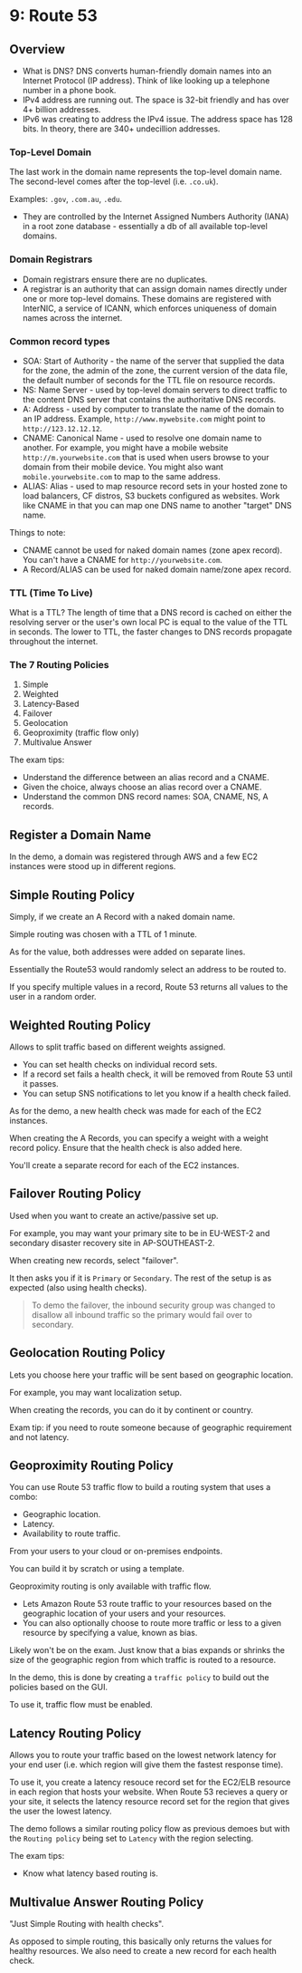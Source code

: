 # 9: Route 53

## Overview

- What is DNS? DNS converts human-friendly domain names into an Internet Protocol (IP address). Think of like looking up a telephone number in a phone book.
- IPv4 address are running out. The space is 32-bit friendly and has over 4+ billion addresses.
- IPv6 was creating to address the IPv4 issue. The address space has 128 bits. In theory, there are 340+ undecillion addresses.

### Top-Level Domain

The last work in the domain name represents the top-level domain name. The second-level comes after the top-level (i.e. `.co.uk`).

Examples: `.gov`, `.com.au`, `.edu`.

- They are controlled by the Internet Assigned Numbers Authority (IANA) in a root zone database - essentially a db of all available top-level domains.

### Domain Registrars

- Domain registrars ensure there are no duplicates.
- A registrar is an authority that can assign domain names directly under one or more top-level domains. These domains are registered with InterNIC, a service of ICANN, which enforces uniqueness of domain names across the internet.

### Common record types

- SOA: Start of Authority - the name of the server that supplied the data for the zone, the admin of the zone, the current version of the data file, the default number of seconds for the TTL file on resource records.
- NS: Name Server - used by top-level domain servers to direct traffic to the content DNS server that contains the authoritative DNS records.
- A: Address - used by computer to translate the name of the domain to an IP address. Example, `http://www.mywebsite.com` might point to `http://123.12.12.12`.
- CNAME: Canonical Name - used to resolve one domain name to another. For example, you might have a mobile website `http://m.yourwebsite.com` that is used when users browse to your domain from their mobile device. You might also want `mobile.yourwebsite.com` to map to the same address.
- ALIAS: Alias - used to map resource record sets in your hosted zone to load balancers, CF distros, S3 buckets configured as websites. Work like CNAME in that you can map one DNS name to another "target" DNS name.

Things to note:

- CNAME cannot be used for naked domain names (zone apex record). You can't have a CNAME for `http://yourwebsite.com`.
- A Record/ALIAS can be used for naked domain name/zone apex record.

### TTL (Time To Live)

What is a TTL? The length of time that a DNS record is cached on either the resolving server or the user's own local PC is equal to the value of the TTL in seconds. The lower to TTL, the faster changes to DNS records propagate throughout the internet.

### The 7 Routing Policies

1. Simple
2. Weighted
3. Latency-Based
4. Failover
5. Geolocation
6. Geoproximity (traffic flow only)
7. Multivalue Answer

The exam tips:

- Understand the difference between an alias record and a CNAME.
- Given the choice, always choose an alias record over a CNAME.
- Understand the common DNS record names: SOA, CNAME, NS, A records.

## Register a Domain Name

In the demo, a domain was registered through AWS and a few EC2 instances were stood up in different regions.

## Simple Routing Policy

Simply, if we create an A Record with a naked domain name.

Simple routing was chosen with a TTL of 1 minute.

As for the value, both addresses were added on separate lines.

Essentially the Route53 would randomly select an address to be routed to.

If you specify multiple values in a record, Route 53 returns all values to the user in a random order.

## Weighted Routing Policy

Allows to split traffic based on different weights assigned.

- You can set health checks on individual record sets.
- If a record set fails a health check, it will be removed from Route 53 until it passes.
- You can setup SNS notifications to let you know if a health check failed.

As for the demo, a new health check was made for each of the EC2 instances.

When creating the A Records, you can specify a weight with a weight record policy. Ensure that the health check is also added here.

You'll create a separate record for each of the EC2 instances.

## Failover Routing Policy

Used when you want to create an active/passive set up.

For example, you may want your primary site to be in EU-WEST-2 and secondary disaster recovery site in AP-SOUTHEAST-2.

When creating new records, select "failover".

It then asks you if it is `Primary` or `Secondary`. The rest of the setup is as expected (also using health checks).

> To demo the failover, the inbound security group was changed to disallow all inbound traffic so the primary would fail over to secondary.

## Geolocation Routing Policy

Lets you choose here your traffic will be sent based on geographic location.

For example, you may want localization setup.

When creating the records, you can do it by continent or country.

Exam tip: if you need to route someone because of geographic requirement and not latency.

## Geoproximity Routing Policy

You can use Route 53 traffic flow to build a routing system that uses a combo:

- Geographic location.
- Latency.
- Availability to route traffic.

From your users to your cloud or on-premises endpoints.

You can build it by scratch or using a template.

Geoproximity routing is only available with traffic flow.

- Lets Amazon Route 53 route traffic to your resources based on the geographic location of your users and your resources.
- You can also optionally choose to route more traffic or less to a given resource by specifying a value, known as bias.

Likely won't be on the exam. Just know that a bias expands or shrinks the size of the geographic region from which traffic is routed to a resource.

In the demo, this is done by creating a `traffic policy` to build out the policies based on the GUI.

To use it, traffic flow must be enabled.

## Latency Routing Policy

Allows you to route your traffic based on the lowest network latency for your end user (i.e. which region will give them the fastest response time).

To use it, you create a latency resouce record set for the EC2/ELB resource in each region that hosts your website. When Route 53 recieves a query or your site, it selects the latency resource record set for the region that gives the user the lowest latency.

The demo follows a similar routing policy flow as previous demoes but with the `Routing policy` being set to `Latency` with the region selecting.

The exam tips:

- Know what latency based routing is.

## Multivalue Answer Routing Policy

"Just Simple Routing with health checks".

As opposed to simple routing, this basically only returns the values for healthy resources. We also need to create a new record for each health check.
